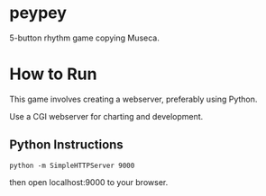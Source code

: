 # peypey
5-button rhythm game copying Museca.

# How to Run
This game involves creating a webserver, preferably using Python.

Use a CGI webserver for charting and development.

## Python Instructions

    python -m SimpleHTTPServer 9000

then open localhost:9000 to your browser.